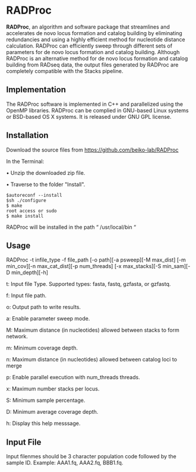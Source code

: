 # RADProc

**RADProc**, an algorithm and software package that streamlines and accelerates de novo locus formation and catalog building by eliminating redundancies and using a highly efficient method for nucleotide distance calculation. RADProc can efficiently sweep through different sets of parameters for de novo locus formation and catalog building. Although RADProc is an alternative method for de novo locus formation and catalog building from RADseq data, the output files generated by RADProc are completely compatible with the Stacks pipeline. 

Implementation
--------------

The RADProc software is implemented in C++ and parallelized using the OpenMP libraries. RADProc can be complied in GNU-based Linux systems or BSD-based OS X systems. It is released under GNU GPL license.

Installation
------------

Download the source files from https://github.com/beiko-lab/RADProc

In the Terminal:

•	Unzip the downloaded zip file.

•	Traverse to the folder "Install".

    $autoreconf --install
    $sh ./configure
    $ make
    root access or sudo 
    $ make install

RADProc will be installed in the path “ /usr/local/bin “



Usage
-----
 
RADProc -t infile_type -f file_path [-o path][-a psweep][-M max_dist] [-m min_cov][-n max_cat_dist][-p num_threads] [-x max_stacks][-S min_sam][-D min_depth][-h]

  t: Input file Type. Supported types: fasta, fastq, gzfasta, or gzfastq.
  
  f: Input file path.
  
  o: Output path to write results.
  
  a: Enable parameter sweep mode.
  
  M: Maximum distance (in nucleotides) allowed between stacks to form network.
  
  m: Minimum coverage depth.
  
  n: Maximum distance (in nucleotides) allowed between catalog loci to merge
  
  p: Enable parallel execution with num_threads threads.
  
  x: Maximum number stacks per locus.
  
  S: Minimum sample percentage.
  
  D: Minimum average coverage depth.
  
  h: Display this help messsage.
  
Input File
----------
Input filenmes should be 3 character population code followed by the sample ID.
Example:  AAA1.fq, AAA2.fq, BBB1.fq.




